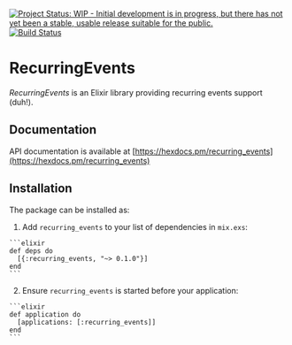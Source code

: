 [![Project Status: WIP - Initial development is in progress, but there has not yet been a stable, usable release suitable for the public.](http://www.repostatus.org/badges/latest/wip.svg)](http://www.repostatus.org/#wip)
[![Build Status](https://travis-ci.org/pbogut/recurring_events.svg?branch=master)](https://travis-ci.org/pbogut/recurring_events)

# RecurringEvents

*RecurringEvents* is an Elixir library providing recurring events support
(duh!).

## Documentation

API documentation is available at [https://hexdocs.pm/recurring_events](https://hexdocs.pm/recurring_events)

## Installation

The package can be installed as:

  1. Add `recurring_events` to your list of dependencies in `mix.exs`:

    ```elixir
    def deps do
      [{:recurring_events, "~> 0.1.0"}]
    end
    ```

  2. Ensure `recurring_events` is started before your application:

    ```elixir
    def application do
      [applications: [:recurring_events]]
    end
    ```

